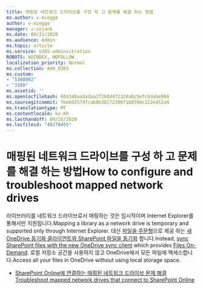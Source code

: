 ```yaml
---
title: 매핑된 네트워크 드라이브를 구성 하 고 문제를 해결 하는 방법
ms.author: v-miegge
author: v-miegge
manager: v-cojank
ms.date: 04/21/2020
ms.audience: Admin
ms.topic: article
ms.service: o365-administration
ROBOTS: NOINDEX, NOFOLLOW
localization_priority: Normal
ms.collection: Adm_O365
ms.custom:
- "5300002"
- "3180"
ms.assetid: ''
ms.openlocfilehash: 604340aadadaa2f268dd72320a8c5efcb9abe984
ms.sourcegitcommit: fbe6925797cab0b38172386f1b059dc122e452a4
ms.translationtype: MT
ms.contentlocale: ko-KR
ms.lasthandoff: 09/25/2020
ms.locfileid: "48278455"
---
```

# <a name="how-to-configure-and-troubleshoot-mapped-network-drives"></a><span data-ttu-id="79d0f-102">매핑된 네트워크 드라이브를 구성 하 고 문제를 해결 하는 방법</span><span class="sxs-lookup"><span data-stu-id="79d0f-102">How to configure and troubleshoot mapped network drives</span></span>

<span data-ttu-id="79d0f-103">라이브러리를 네트워크 드라이브로서 매핑하는 것은 임시적이며 Internet Explorer를 통해서만 지원됩니다.</span><span class="sxs-lookup"><span data-stu-id="79d0f-103">Mapping a library as a network drive is temporary and supported only through Internet Explorer.</span></span> <span data-ttu-id="79d0f-104">대신 [파일을 주문형](https://support.office.com/article/0e6860d3-d9f3-4971-b321-7092438fb38e)으로 제공 하는 [새 OneDrive 동기화 클라이언트와 SharePoint 파일을 동기화](https://support.office.com/article/6de9ede8-5b6e-4503-80b2-6190f3354a88) 합니다.</span><span class="sxs-lookup"><span data-stu-id="79d0f-104">Instead, [sync SharePoint files with the new OneDrive sync client](https://support.office.com/article/6de9ede8-5b6e-4503-80b2-6190f3354a88) which provides [Files On-Demand](https://support.office.com/article/0e6860d3-d9f3-4971-b321-7092438fb38e).</span></span> <span data-ttu-id="79d0f-105">로컬 저장소 공간을 사용하지 않고 OneDrive에서 모든 파일에 액세스합니다.</span><span class="sxs-lookup"><span data-stu-id="79d0f-105">Access all your files in OneDrive without using local storage space.</span></span>

* [<span data-ttu-id="79d0f-106">SharePoint Online에 연결하는 매핑된 네트워크 드라이브 문제 해결</span><span class="sxs-lookup"><span data-stu-id="79d0f-106">Troubleshoot mapped network drives that connect to SharePoint Online</span></span>](https://docs.microsoft.com/sharepoint/support/administration/troubleshoot-mapped-network-drives)